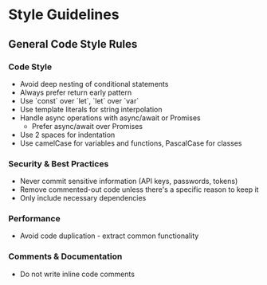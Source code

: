 # Style Guidelines

## General Code Style Rules

### Code Style
- Avoid deep nesting of conditional statements
- Always prefer return early pattern
- Use \`const\` over \`let\`, \`let\` over \`var\`
- Use template literals for string interpolation
- Handle async operations with async/await or Promises
  * Prefer async/await over Promises
- Use 2 spaces for indentation
- Use camelCase for variables and functions, PascalCase for classes

### Security & Best Practices
- Never commit sensitive information (API keys, passwords, tokens)
- Remove commented-out code unless there's a specific reason to keep it
- Only include necessary dependencies

### Performance
- Avoid code duplication - extract common functionality

### Comments & Documentation
- Do not write inline code comments
